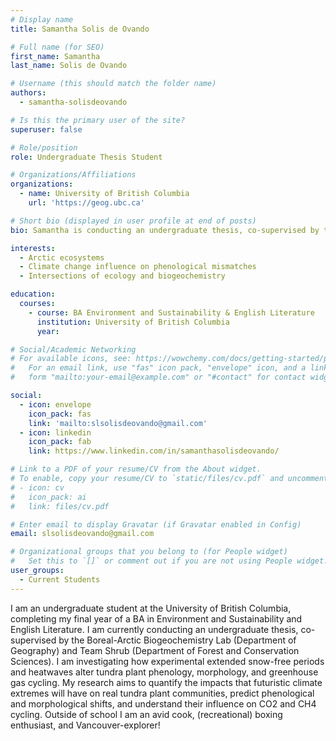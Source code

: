 ```yaml
---
# Display name
title: Samantha Solis de Ovando

# Full name (for SEO)
first_name: Samantha 
last_name: Solis de Ovando

# Username (this should match the folder name)
authors:
  - samantha-solisdeovando

# Is this the primary user of the site?
superuser: false

# Role/position
role: Undergraduate Thesis Student 

# Organizations/Affiliations
organizations:
  - name: University of British Columbia
    url: 'https://geog.ubc.ca'

# Short bio (displayed in user profile at end of posts)
bio: Samantha is conducting an undergraduate thesis, co-supervised by the Boreal-Arctic Biogeochemistry Lab (Department of Geography) and Team Shrub (Department of Forest and Conservation Sciences). I am investigating how experimental extended snow-free periods and heatwaves alter tundra plant phenology, morphology, and greenhouse gas cycling.

interests:
  - Arctic ecosystems
  - Climate change influence on phenological mismatches
  - Intersections of ecology and biogeochemistry

education:
  courses:
    - course: BA Environment and Sustainability & English Literature
      institution: University of British Columbia
      year: 

# Social/Academic Networking
# For available icons, see: https://wowchemy.com/docs/getting-started/page-builder/#icons
#   For an email link, use "fas" icon pack, "envelope" icon, and a link in the
#   form "mailto:your-email@example.com" or "#contact" for contact widget.

social:
  - icon: envelope
    icon_pack: fas
    link: 'mailto:slsolisdeovando@gmail.com'
  - icon: linkedin
    icon_pack: fab
    link: https://www.linkedin.com/in/samanthasolisdeovando/

# Link to a PDF of your resume/CV from the About widget.
# To enable, copy your resume/CV to `static/files/cv.pdf` and uncomment the lines below.
# - icon: cv
#   icon_pack: ai
#   link: files/cv.pdf

# Enter email to display Gravatar (if Gravatar enabled in Config)
email: slsolisdeovando@gmail.com

# Organizational groups that you belong to (for People widget)
#   Set this to `[]` or comment out if you are not using People widget.
user_groups:
  - Current Students
---
```

I am an undergraduate student at the University of British Columbia, completing my final year of a BA in Environment and Sustainability and English Literature. I am currently conducting an undergraduate thesis, co-supervised by the Boreal-Arctic Biogeochemistry Lab (Department of Geography) and Team Shrub (Department of Forest and Conservation Sciences). I am investigating how experimental extended snow-free periods and heatwaves alter tundra plant phenology, morphology, and greenhouse gas cycling. My research aims to quantify the impacts that futuristic climate extremes will have on real tundra plant communities, predict phenological and morphological shifts, and understand their influence on CO2 and CH4 cycling. Outside of school I am an avid cook, (recreational) boxing enthusiast, and Vancouver-explorer!
